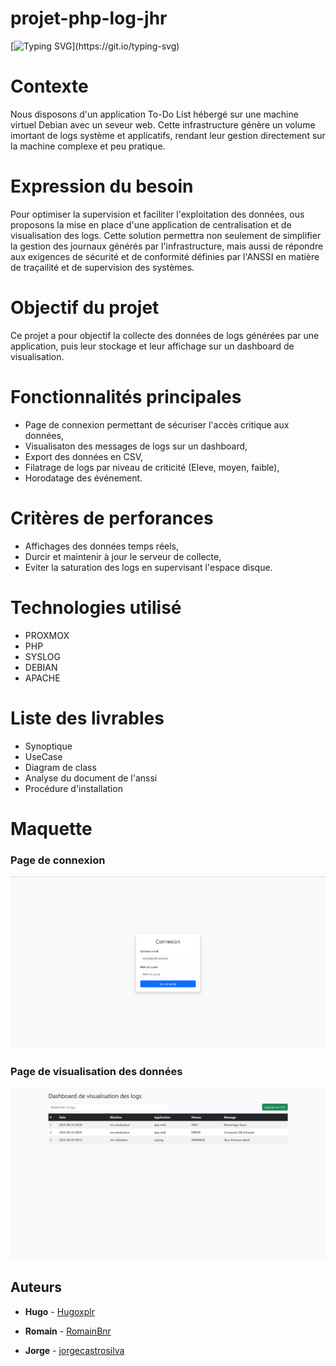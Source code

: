 ﻿# projet-php-log-jhr

[![Typing SVG](https://readme-typing-svg.herokuapp.com?color=27538D&lines=Bienvenue+sur+le+repository+Github;)](https://git.io/typing-svg)

# Contexte
Nous disposons d'un application To-Do List hébergé sur une machine virtuel Debian avec un seveur web. Cette infrastructure génère un volume imortant de logs système et applicatifs, rendant leur gestion directement sur la machine complexe et peu pratique. 

# Expression du besoin
Pour optimiser la supervision et faciliter l'exploitation des données, ous proposons la mise en place d'une application de centralisation et de visualisation des logs. Cette solution permettra non seulement de simplifier la gestion des journaux générés par l'infrastructure, mais aussi de répondre aux exigences de sécurité et de conformité définies par l'ANSSI en matière de traçailité et de supervision des systèmes.

# Objectif du projet
Ce projet a pour objectif la collecte des données de logs générées par une application, puis leur stockage et leur affichage sur un dashboard de visualisation. 

# Fonctionnalités principales
* Page de connexion permettant de sécuriser l'accès critique aux données,
* Visualisaton des messages de logs sur un dashboard,
* Export des données en CSV, 
* Filatrage de logs par niveau de criticité (Eleve, moyen, faible), 
* Horodatage des événement.

# Critères de perforances
* Affichages des données temps réels,
* Durcir et maintenir à jour le serveur de collecte, 
* Eviter la saturation des logs en supervisant l'espace disque.

# Technologies utilisé
* PROXMOX
* PHP
* SYSLOG
* DEBIAN
* APACHE

# Liste des livrables
* Synoptique
* UseCase
* Diagram de class
* Analyse du document de l'anssi
* Procédure d'installation

# Maquette 
### Page de connexion
![PageLogin](/media/login.png)
### Page de visualisation des données
![VisualisationDashboard](/media/dashboard.png)

## Auteurs
* **Hugo** - [Hugoxplr](https://github.com/hugoxplr)
* **Romain** - [RomainBnr](https://github.com/RomainBnr)

* **Jorge** - [jorgecastrosilva](https://github.com/jorgecastrosilva)


